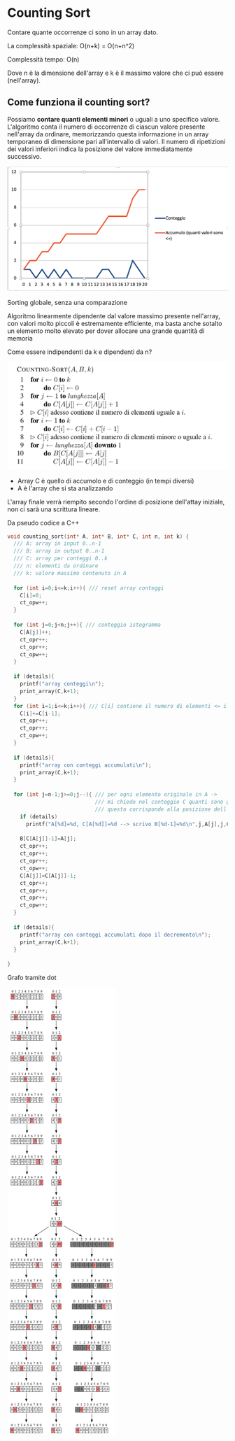 # Counting Sort

Contare quante occorrenze ci sono in un array dato.

La complessità spaziale: O(n+k) = O(n+n^2)

Complessità tempo: O(n)

Dove n è la dimensione dell'array e k è il massimo valore che ci può essere (nell'array).

## Come funziona il counting sort?

Possiamo **contare quanti elementi minori** o uguali a uno specifico valore.
L'algoritmo conta il numero di occorrenze di ciascun valore presente nell'array da ordinare, memorizzando questa informazione in un array temporaneo di dimensione pari all'intervallo di valori. Il numero di ripetizioni dei valori inferiori indica la posizione del valore immediatamente successivo.

![img](conteggio.png)

Sorting globale, senza una comparazione

Algoritmo linearmente dipendente dal valore massimo presente nell'array, con valori molto piccoli è estremamente efficiente, ma basta anche sotalto un elemento molto elevato per dover allocare una grande quantità di memoria

Come essere indipendenti da k e dipendenti da n?

![img](lezione5-counting.png)

* Array C è quello di accumolo e di conteggio (in tempi diversi)
* A è l'array che si sta analizzando

L'array finale verrà riempito secondo l'ordine di posizione dell'attay iniziale, non ci sarà una scrittura lineare.

Da pseudo codice a C++
```cpp
void counting_sort(int* A, int* B, int* C, int n, int k) {
  /// A: array in input 0..n-1
  /// B: array in output 0..n-1
  /// C: array per conteggi 0..k
  /// n: elementi da ordinare
  /// k: valore massimo contenuto in A

  for (int i=0;i<=k;i++){ /// reset array conteggi
    C[i]=0;
    ct_opw++;
  }

  for (int j=0;j<n;j++){ /// conteggio istogramma
    C[A[j]]++;
    ct_opr++;
    ct_opr++;
    ct_opw++;
  }

  if (details){
    printf("array conteggi\n");
    print_array(C,k+1);
  }
  for (int i=1;i<=k;i++){ /// C[i] contiene il numero di elementi <= i
    C[i]+=C[i-1];
    ct_opr++;
    ct_opr++;
    ct_opw++;
  }
  
  if (details){
    printf("array con conteggi accumulati\n");
    print_array(C,k+1);
  }
  
  for (int j=n-1;j>=0;j--){ /// per ogni elemento originale in A ->
                            /// mi chiedo nel conteggio C quanti sono gli elementi minori o uguali:
                            /// questo corrisponde alla posizione dell'elemento in B
    if (details)
      printf("A[%d]=%d, C[A[%d]]=%d --> scrivo B[%d-1]=%d\n",j,A[j],j,C[A[j]],C[A[j]],A[j]);
    
    B[C[A[j]]-1]=A[j];
    ct_opr++;
    ct_opr++;
    ct_opr++;
    ct_opw++;
    C[A[j]]=C[A[j]]-1;
    ct_opr++;
    ct_opr++;
    ct_opr++;
    ct_opw++;
  }

  if (details){
    printf("array con conteggi accumulati dopo il decremento\n");
    print_array(C,k+1);
  }

}
```


Grafo tramite dot

![img](grafico.png)